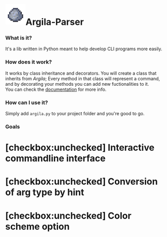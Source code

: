 <img align="left" width="64px" src="/src/images/icon.png" />

# Argila-Parser

### What is it?
It's a lib written in Python meant to help develop CLI programs more easily.

### How does it work?
It works by class inheritance and decorators. You will create a class that inherits from *Argila*; Every method in that class will represent a command, and by decorating your methods you can add new fuctionalities to it.  
You can check the [documentation][doc] for more info.

[doc]: /doc/documentation.md

### How can I use it?
Simply add `argila.py` to your project folder and you're good to go.

### Goals
# [checkbox:unchecked] Interactive commandline interface  
# [checkbox:unchecked] Conversion of arg type by hint  
# [checkbox:unchecked] Color scheme option  
